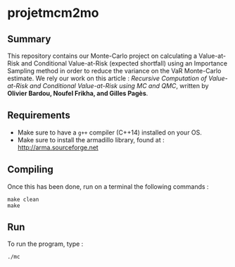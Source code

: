 # projetmcm2mo

## Summary ##
This repository contains our Monte-Carlo project on calculating a Value-at-Risk and Conditional Value-at-Risk (expected shortfall) using an Importance Sampling method in order to reduce the variance on the VaR Monte-Carlo estimate. We rely our work on this article : *Recursive Computation of Value-at-Risk and Conditional Value-at-Risk using MC and QMC*, written by 
**Olivier Bardou, Noufel Frikha, and Gilles Pagès**.

## Requirements ##
* Make sure to have a `g++` compiler (C++14) installed on your OS.
* Make sure to install the armadillo library, found at : http://arma.sourceforge.net

## Compiling ##
Once this has been done, run on a terminal the following commands :
```
make clean
make
```
## Run ##
To run the program, type :
```
./mc
```
